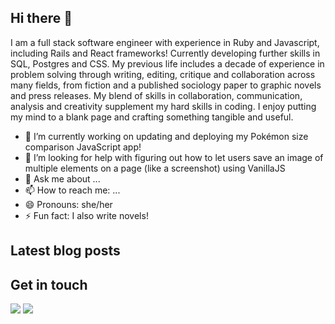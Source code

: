 ## Hi there 👋
I am a full stack software engineer with experience in Ruby and Javascript, including Rails and React frameworks! Currently developing further skills in SQL, Postgres and CSS. My previous life includes a decade of experience in problem solving through writing, editing, critique and collaboration across many fields, from fiction and a published sociology paper to graphic novels and press releases. My blend of skills in collaboration, communication, analysis and creativity supplement my hard skills in coding. I enjoy putting my mind to a blank page and crafting something tangible and useful.

- 🔭 I’m currently working on updating and deploying my Pokémon size comparison JavaScript app!
- 🤔 I’m looking for help with figuring out how to let users save an image of multiple elements on a page (like a screenshot) using VanillaJS
- 💬 Ask me about ...
- 📫 How to reach me: ...
- 😄 Pronouns: she/her
- ⚡ Fun fact: I also write novels!

## Latest blog posts
<!-- BLOG-POST-LIST:START -->
<!-- BLOG-POST-LIST:END -->

## Get in touch
<a href="https://twitter.com/sharkhamcodes"><img src="https://img.shields.io/badge/twitter-%231DA1F2.svg?&style=for-the-badge&logo=twitter&logoColor=white" /></a>
<a href=""><img src="https://img.shields.io/badge/linkedin-%230077B5.svg?&style=for-the-badge&logo=linkedin&logoColor=white" /></a>

<!--
**sharkham/sharkham** is a ✨ _special_ ✨ repository because its `README.md` (this file) appears on your GitHub profile.

Here are some ideas to get you started:

- 🔭 I’m currently working on ...
- 🌱 I’m currently learning ...
- 👯 I’m looking to collaborate on ...
- 🤔 I’m looking for help with ...
- 💬 Ask me about ...
- 📫 How to reach me: ...
- 😄 Pronouns: ...
- ⚡ Fun fact: ...
-->
